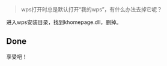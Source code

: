 [TITLE]:如何关闭默认打开的“我的wps”？
[TAGS]:破解,技术

> wps打开时总是默认打开“我的wps”，有什么办法去掉它呢？

进入wps安装目录，找到khomepage.dll，删掉。
## Done
享受吧！